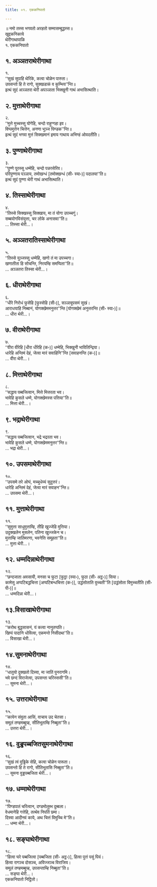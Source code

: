 ```yaml
---
title: ०१. एककनिपातो

---
```

॥ नमो तस्स भगवतो अरहतो सम्मासम्बुद्धस्स॥  
खुद्दकनिकाये  
थेरीगाथापाळि  
१. एककनिपातो  


## १. अञ्ञतराथेरीगाथा

१.  
‘‘सुखं सुपाहि थेरिके, कत्वा चोळेन पारुता।  
उपसन्तो हि ते रागो, सुक्खडाकं व कुम्भिय’’न्ति॥  
इत्थं सुदं अञ्ञतरा थेरी अपञ्ञाता भिक्खुनी गाथं अभासित्थाति।  


## २. मुत्ताथेरीगाथा

२.  
‘‘मुत्ते मुच्चस्सु योगेहि, चन्दो राहुग्गहा इव।  
विप्पमुत्तेन चित्तेन, अनणा भुञ्ज पिण्डक’’न्ति॥  
इत्थं सुदं भगवा मुत्तं सिक्खमानं इमाय गाथाय अभिण्हं ओवदतीति।  


## ३. पुण्णाथेरीगाथा

३.  
‘‘पुण्णे पूरस्सु धम्मेहि, चन्दो पन्नरसेरिव।  
परिपुण्णाय पञ्ञाय, तमोखन्धं [तमोक्खन्धं (सी॰ स्या॰)] पदालया’’ति॥  
इत्थं सुदं पुण्णा थेरी गाथं अभासित्थाति।  


## ४. तिस्साथेरीगाथा

४.  
‘‘तिस्से सिक्खस्सु सिक्खाय, मा तं योगा उपच्चगुं।  
सब्बयोगविसंयुत्ता, चर लोके अनासवा’’ति॥  
… तिस्सा थेरी…।  


## ५. अञ्ञतरातिस्साथेरीगाथा

५.  
‘‘तिस्से युञ्जस्सु धम्मेहि, खणो तं मा उपच्चगा।  
खणातीता हि सोचन्ति, निरयम्हि समप्पिता’’ति॥  
… अञ्ञतरा तिस्सा थेरी…।  


## ६. धीराथेरीगाथा

६.  
‘‘धीरे निरोधं फुसेहि [फुस्सेहि (सी॰)], सञ्ञावूपसमं सुखं।  
आराधयाहि निब्बानं, योगक्खेममनुत्तर’’न्ति [योगक्खेमं अनुत्तरन्ति (सी॰ स्या॰)]॥  
… धीरा थेरी…।  


## ७. वीराथेरीगाथा

७.  
‘‘वीरा वीरेहि [धीरा धीरेहि (क॰)] धम्मेहि, भिक्खुनी भावितिन्द्रिया।  
धारेहि अन्तिमं देहं, जेत्वा मारं सवाहिनि’’न्ति [सवाहनन्ति (क॰)]॥  
… वीरा थेरी…।  


## ८. मित्ताथेरीगाथा

८.  
‘‘सद्धाय पब्बजित्वान, मित्ते मित्तरता भव।  
भावेहि कुसले धम्मे, योगक्खेमस्स पत्तिया’’ति॥  
… मित्ता थेरी…।  


## ९. भद्राथेरीगाथा

९.  
‘‘सद्धाय पब्बजित्वान, भद्रे भद्ररता भव।  
भावेहि कुसले धम्मे, योगक्खेममनुत्तर’’न्ति॥  
… भद्रा थेरी…।  


## १०. उपसमाथेरीगाथा

१०.  
‘‘उपसमे तरे ओघं, मच्चुधेय्यं सुदुत्तरं।  
धारेहि अन्तिमं देहं, जेत्वा मारं सवाहन’’न्ति॥  
… उपसमा थेरी…।  


## ११. मुत्ताथेरीगाथा

११.  
‘‘सुमुत्ता साधुमुत्ताम्हि, तीहि खुज्जेहि मुत्तिया।  
उदुक्खलेन मुसलेन, पतिना खुज्जकेन च।  
मुत्ताम्हि जातिमरणा, भवनेत्ति समूहता’’ति॥  
… मुत्ता थेरी…।  


## १२. धम्मदिन्नाथेरीगाथा

१२.  
‘‘छन्दजाता अवसायी, मनसा च फुटा [फुट्ठा (स्या॰), फुठा (सी॰ अट्ठ॰)] सिया।  
कामेसु अप्पटिबद्धचित्ता [अप्पटिबन्धचित्ता (क॰)], उद्धंसोताति वुच्चती’’ति [उद्धंसोता विमुच्चतीति (सी॰ पी॰)]॥  
… धम्मदिन्ना थेरी…।  


## १३.विसाखाथेरीगाथा

१३.  
‘‘करोथ बुद्धसासनं, यं कत्वा नानुतप्पति।  
खिप्पं पादानि धोवित्वा, एकमन्ते निसीदथा’’ति॥  
… विसाखा थेरी…।  


## १४.सुमनाथेरीगाथा

१४.  
‘‘धातुयो दुक्खतो दिस्वा, मा जातिं पुनरागमि।  
भवे छन्दं विराजेत्वा, उपसन्ता चरिस्ससी’’ति॥  
… सुमना थेरी…।  


## १५. उत्तराथेरीगाथा

१५.  
‘‘कायेन संवुता आसिं, वाचाय उद चेतसा।  
समूलं तण्हमब्बुय्ह, सीतिभूताम्हि निब्बुता’’ति॥  
… उत्तरा थेरी…।  


## १६. वुड्ढपब्बजितसुमनाथेरीगाथा

१६.  
‘‘सुखं त्वं वुड्ढिके सेहि, कत्वा चोळेन पारूता।  
उपसन्तो हि ते रागो, सीतिभूतासि निब्बुता’’ति॥  
… सुमना वुड्ढपब्बजिता थेरी…।  


## १७. धम्माथेरीगाथा

१७.  
‘‘पिण्डपातं चरित्वान, दण्डमोलुब्भ दुब्बला।  
वेधमानेहि गत्तेहि, तत्थेव निपतिं छमा।  
दिस्वा आदीनवं काये, अथ चित्तं विमुच्चि मे’’ति॥  
… धम्मा थेरी…।  


## १८. सङ्घाथेरीगाथा

१८.  
‘‘हित्वा घरे पब्बजित्वा [पब्बजिता (सी॰ अट्ठ॰)], हित्वा पुत्तं पसुं पियं।  
हित्वा रागञ्च दोसञ्च, अविज्जञ्च विराजिय।  
समूलं तण्हमब्बुय्ह, उपसन्ताम्हि निब्बुता’’ति॥  
… सङ्घा थेरी…।  
एककनिपातो निट्ठितो।  